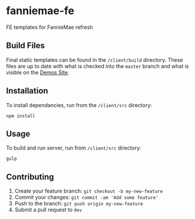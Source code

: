 # fanniemae-fe
FE templates for FannieMae refresh

## Build Files
Final static templates can be found in the `/client/build` directory.  These files are up to date with what is checked into the `master` branch and what is visible on the [Demos Site](http://demos.navigationarts.com/fanniemae/html/).


## Installation
To install dependancies, run from the `/client/src` directory:
```
npm install
```

## Usage
To build and run server, run from `/client/src` directory:
```
gulp
```

## Contributing 
1. Create your feature branch: `git checkout -b my-new-feature`
2. Commit your changes: `git commit -am 'Add some feature'`
3. Push to the branch: `git push origin my-new-feature`
4. Submit a pull request to `dev`